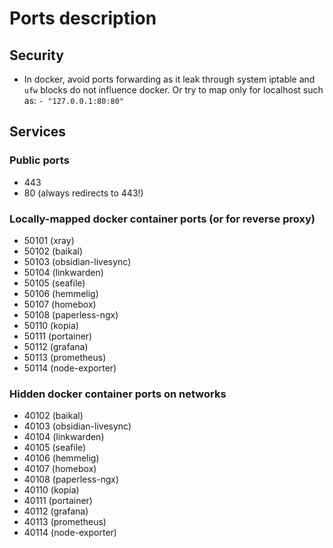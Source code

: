 # Ports description

## Security

- In docker, avoid ports forwarding as it leak through system iptable and `ufw` blocks do not influence docker. Or try to map only for localhost such as: `- "127.0.0.1:80:80"`

## Services

### Public ports

- 443
- 80 (always redirects to 443!)

### Locally-mapped docker container ports (or for reverse proxy)

- 50101 (xray)
- 50102 (baikal)
- 50103 (obsidian-livesync)
- 50104 (linkwarden)
- 50105 (seafile)
- 50106 (hemmelig)
- 50107 (homebox)
- 50108 (paperless-ngx)
- 50110 (kopia)
- 50111 (portainer)
- 50112 (grafana)
- 50113 (prometheus)
- 50114 (node-exporter)

### Hidden docker container ports on networks

- 40102 (baikal)
- 40103 (obsidian-livesync)
- 40104 (linkwarden)
- 40105 (seafile)
- 40106 (hemmelig)
- 40107 (homebox)
- 40108 (paperless-ngx)
- 40110 (kopia)
- 40111 (portainer)
- 40112 (grafana)
- 40113 (prometheus)
- 40114 (node-exporter)
